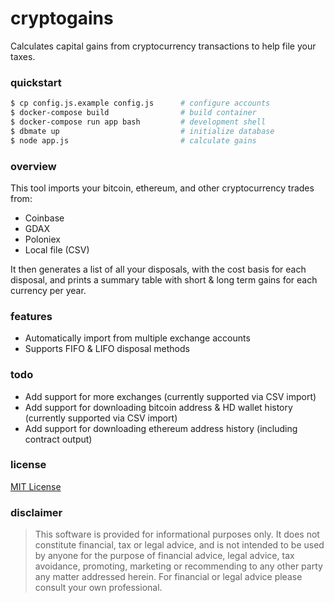 # cryptogains

Calculates capital gains from cryptocurrency transactions to help file your taxes.

### quickstart

```sh
$ cp config.js.example config.js      # configure accounts
$ docker-compose build                # build container
$ docker-compose run app bash         # development shell
$ dbmate up                           # initialize database
$ node app.js                         # calculate gains
```

### overview

This tool imports your bitcoin, ethereum, and other cryptocurrency trades from:

* Coinbase
* GDAX
* Poloniex
* Local file (CSV)

It then generates a list of all your disposals, with the cost basis for each disposal, and prints a summary table with short & long term gains for each currency per year.

### features

* Automatically import from multiple exchange accounts
* Supports FIFO & LIFO disposal methods

### todo

* Add support for more exchanges (currently supported via CSV import)
* Add support for downloading bitcoin address & HD wallet history (currently supported via CSV import)
* Add support for downloading ethereum address history (including contract output)

### license

[MIT License](/LICENSE)

### disclaimer

> This software is provided for informational purposes only. It does not constitute financial, tax or legal advice, and is not intended to be used by anyone for the purpose of financial advice, legal advice, tax avoidance, promoting, marketing or recommending to any other party any matter addressed herein. For financial or legal advice please consult your own professional.
